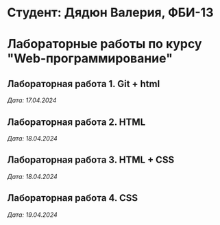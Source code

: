 # Студент: Дядюн Валерия, ФБИ-13

# Лабораторные работы по курсу "Web-программирование"

## Лабораторная работа 1. Git + html

*Дата: 17.04.2024*

## Лабораторная работа 2. HTML

*Дата: 18.04.2024*

## Лабораторная работа 3. HTML + CSS

*Дата: 18.04.2024*

## Лабораторная работа 4. CSS

*Дата: 19.04.2024*